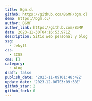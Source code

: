 ```yaml
---
title: Bgm.cl
github: https://github.com/BGMP/bgm.cl
demo: https://bgm.cl/
author: BGMP
author_link: https://github.com/BGMP
date: 2023-11-30T04:16:53.971Z
description: Sitio web personal y blog
ssg:
  - Jekyll
css:
  - SCSS
cms: []
category:
  - Blog
draft: false
publish_date: '2023-11-09T01:48:42Z'
update_date: '2023-12-06T03:09:38Z'
github_star: 2
github_fork: 0
---
```

